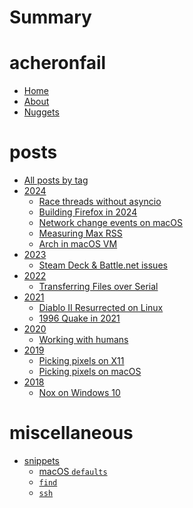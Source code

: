 # Summary

# acheronfail

* [Home](./home.md)
* [About](./about.md)
* [Nuggets](./nuggets.md)

# posts

* [All posts by tag](./tags.md)
* [2024]()
    * [Race threads without asyncio](./posts/python-threading/index.md)
    * [Building Firefox in 2024](./posts/building-firefox-in-2024.md)
    * [Network change events on macOS](./posts/macos-network-changes.md)
    * [Measuring Max RSS](./posts/max_rss/index.md)
    * [Arch in macOS VM](./posts/arch-vm-apple-arm64/index.md)
* [2023]()
    * [Steam Deck & Battle.net issues](./posts/steamdeck-bnet-keyboard.md)
* [2022]()
    * [Transferring Files over Serial](./posts/tx-over-serial/index.md)
* [2021]()
    * [Diablo II Resurrected on Linux](./posts/d2r.md)
    * [1996 Quake in 2021](./posts/quake.md)
* [2020]()
    * [Working with humans](./posts/working-with-humans.md)
* [2019]()
    * [Picking pixels on X11](./posts/xcolor/index.md)
    * [Picking pixels on macOS](./posts/pixel-picker/index.md)
* [2018]()
    * [Nox on Windows 10](./posts/nox.md)

# miscellaneous

* [snippets]()
    * [macOS `defaults`](./snippets/defaults.md)
    * [`find`](./snippets/find.md)
    * [`ssh`](./snippets/ssh.md)
